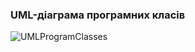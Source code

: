 ### UML-діаграма програмних класів
![UMLProgramClasses](https://github.com/oleksandrblazhko/ai-214-shkuropatova/blob/ai-214-shkuropatova_with_laboratory_work_6/2-SoftwareDesign/2.5-UMLProgramClasses/UMLProgramClasses.png)
